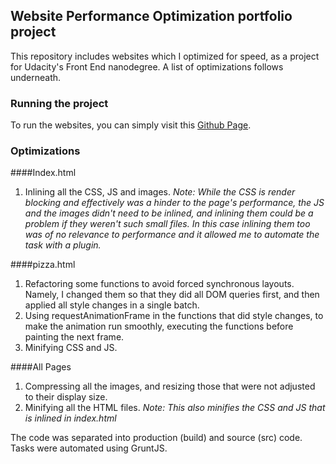 ## Website Performance Optimization portfolio project

This repository includes websites which I optimized for speed, as a project for Udacity's Front End nanodegree. A list of optimizations follows underneath.

### Running the project

To run the websites, you can simply visit this [Github Page](https://github.com/pmrcunha/udacity_p4).

### Optimizations

####Index.html

1. Inlining all the CSS, JS and images.
_Note: While the CSS is render blocking and effectively was a hinder to the page's performance, the JS and the images didn't need to be inlined, and inlining them could be a problem if they weren't such small files. In this case inlining them too was of no relevance to performance and it allowed me to automate the task with a plugin._

####pizza.html

1. Refactoring some functions to avoid forced synchronous layouts. Namely, I changed them so that they did all DOM queries first, and then applied all style changes in a single batch.
2. Using requestAnimationFrame in the functions that did style changes, to make the animation run smoothly, executing the functions before painting the next frame.
3. Minifying CSS and JS.

####All Pages

1. Compressing all the images, and resizing those that were not adjusted to their display size.
2. Minifying all the HTML files.
_Note: This also minifies the CSS and JS that is inlined in index.html_

The code was separated into production (build) and source (src) code. Tasks were automated using GruntJS.
